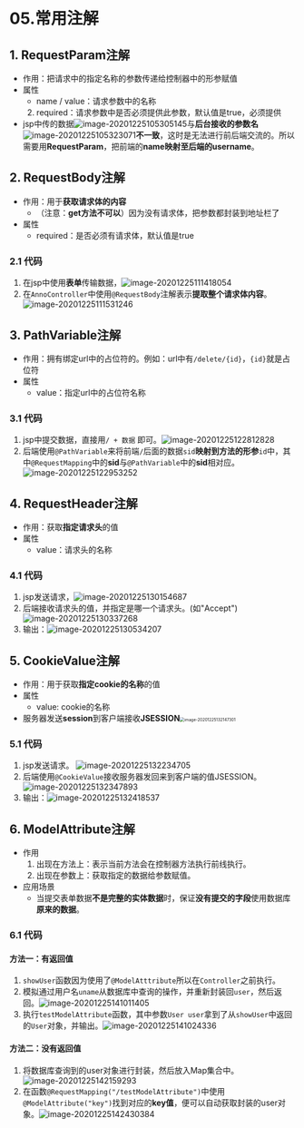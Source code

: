 # 05.常用注解

## 1. RequestParam注解

* 作用：把请求中的指定名称的参数传递给控制器中的形参赋值
* 属性
  * name / value：请求参数中的名称
  2. required：请求参数中是否必须提供此参数，默认值是true，必须提供
* jsp中传的数据![image-20201225105305145](https://raw.githubusercontent.com/TWDH/Leetcode-From-Zero/pictures/img/image-20201225105305145.png)与**后台接收的参数名**![image-20201225105323071](https://raw.githubusercontent.com/TWDH/Leetcode-From-Zero/pictures/img/image-20201225105323071.png)**不一致**，这时是无法进行前后端交流的。所以需要用**RequestParam**，把前端的**name映射至后端的username**。

## 2. RequestBody注解

* 作用：用于**获取请求体的内容**
  * （注意：**get方法不可以**）因为没有请求体，把参数都封装到地址栏了
* 属性
  * required：是否必须有请求体，默认值是true

### 2.1 代码

1. 在jsp中使用**表单**传输数据，![image-20201225111418054](https://raw.githubusercontent.com/TWDH/Leetcode-From-Zero/pictures/img/image-20201225111418054.png)
2. 在`AnnoController`中使用`@RequestBody`注解表示**提取整个请求体内容**。![image-20201225111531246](https://raw.githubusercontent.com/TWDH/Leetcode-From-Zero/pictures/img/image-20201225111531246.png)

## 3. PathVariable注解

* 作用：拥有绑定url中的占位符的。例如：url中有`/delete/{id}`，`{id}`就是占位符
* 属性
  * value：指定url中的占位符名称

### 3.1 代码

1. jsp中提交数据，直接用`/ + 数据` 即可。![image-20201225122812828](https://raw.githubusercontent.com/TWDH/Leetcode-From-Zero/pictures/img/image-20201225122812828.png)
2. 后端使用`@PathVariable`来将前端`/`后面的数据`sid`**映射到方法的形参**`id`中，其中`@RequestMapping`中的**sid**与`@PathVariable`中的**sid**相对应。![image-20201225122953252](https://raw.githubusercontent.com/TWDH/Leetcode-From-Zero/pictures/img/image-20201225122953252.png)

## 4. RequestHeader注解

* 作用：获取**指定请求头**的值
* 属性
  * value：请求头的名称

### 4.1 代码

1. jsp发送请求，![image-20201225130154687](https://raw.githubusercontent.com/TWDH/Leetcode-From-Zero/pictures/img/image-20201225130154687.png)
2. 后端接收请求头的值，并指定是哪一个请求头。(如"Accept")![image-20201225130337268](https://raw.githubusercontent.com/TWDH/Leetcode-From-Zero/pictures/img/image-20201225130337268.png)
3. 输出：![image-20201225130534207](https://raw.githubusercontent.com/TWDH/Leetcode-From-Zero/pictures/img/image-20201225130534207.png)

## 5. CookieValue注解

* 作用：用于获取**指定cookie的名称**的值
* 属性
  * value: cookie的名称
* 服务器发送**session**到客户端接收**JSESSION**<img src="https://raw.githubusercontent.com/TWDH/Leetcode-From-Zero/pictures/img/image-20201225132147301.png" alt="image-20201225132147301" style="zoom:50%;" />

### 5.1 代码

1. jsp发送请求。 ![image-20201225132234705](https://raw.githubusercontent.com/TWDH/Leetcode-From-Zero/pictures/img/image-20201225132234705.png)
2. 后端使用`@CookieValue`接收服务器发回来到客户端的值JSESSION。![image-20201225132347893](https://raw.githubusercontent.com/TWDH/Leetcode-From-Zero/pictures/img/image-20201225132347893.png)
3. 输出：![image-20201225132418537](https://raw.githubusercontent.com/TWDH/Leetcode-From-Zero/pictures/img/image-20201225132418537.png)

## 6. ModelAttribute注解

* 作用
  1. 出现在方法上：表示当前方法会在控制器方法执行前线执行。
  2. 出现在参数上：获取指定的数据给参数赋值。
* 应用场景
  * 当提交表单数据**不是完整的实体数据**时，保证**没有提交的字段**使用数据库**原来的数据**。

### 6.1 代码

#### 方法一：有返回值

1. `showUser`函数因为使用了`@ModelAtttribute`所以在`Controller`之前执行。
2. 模拟通过用户名`uname`从数据库中查询的操作，并重新封装回`user`，然后返回。![image-20201225141011405](https://raw.githubusercontent.com/TWDH/Leetcode-From-Zero/pictures/img/image-20201225141011405.png)
3. 执行`testModelAttribute`函数，其中参数`User user`拿到了从`showUser`中返回的`User`对象，并输出。![image-20201225141024336](https://raw.githubusercontent.com/TWDH/Leetcode-From-Zero/pictures/img/image-20201225141024336.png)

#### 方法二：没有返回值

1. 将数据库查询到的user对象进行封装，然后放入Map集合中。![image-20201225142159293](https://raw.githubusercontent.com/TWDH/Leetcode-From-Zero/pictures/img/image-20201225142159293.png)
2. 在函数`@RequestMapping("/testModelAttribute")`中使用`@ModelAttribute("key")`找到对应的**key值**，便可以自动获取封装的user对象。![image-20201225142430384](https://raw.githubusercontent.com/TWDH/Leetcode-From-Zero/pictures/img/image-20201225142430384.png)


